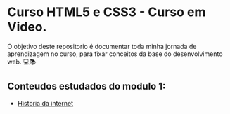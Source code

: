 # Curso HTML5 e CSS3 - Curso em Video.

O objetivo deste repositorio é documentar toda minha jornada de aprendizagem no curso, para fixar conceitos da base do desenvolvimento web. 💻📚


## Conteudos estudados do modulo 1:

* [Historia da internet](github/alexdiegoo/curso-html5-e-css3/modulo-1/historia-da-internet.md)